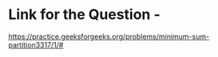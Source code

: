 # Link for the Question -

https://practice.geeksforgeeks.org/problems/minimum-sum-partition3317/1/#